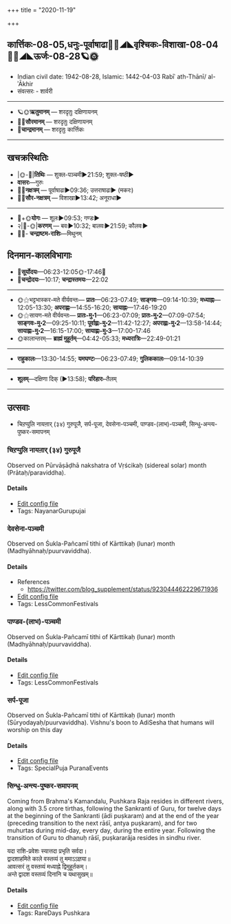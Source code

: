 +++
title = "2020-11-19"

+++
## कार्त्तिकः-08-05,धनुः-पूर्वाषाढा🌛🌌◢◣वृश्चिकः-विशाखा-08-04🌌🌞◢◣ऊर्जः-08-28🪐🌞
- Indian civil date: 1942-08-28, Islamic: 1442-04-03 Rabīʿ ath-Thānī/ al-ʾĀkhir
- संवत्सरः - शार्वरी
___________________
- 🪐🌞**ऋतुमानम्** — शरदृतुः दक्षिणायनम्
- 🌌🌞**सौरमानम्** — शरदृतुः दक्षिणायनम्
- 🌛**चान्द्रमानम्** — शरदृतुः कार्त्तिकः
___________________


## खचक्रस्थितिः
- |🌞-🌛|**तिथिः** — शुक्ल-पञ्चमी►21:59; शुक्ल-षष्ठी►  
- **वासरः**—गुरुः  
- 🌌🌛**नक्षत्रम्** — पूर्वाषाढा►09:36; उत्तराषाढा► (मकरः)  
- 🌌🌞**सौर-नक्षत्रम्** — विशाखा►13:42; अनूराधा►  
___________________
- 🌛+🌞**योगः** — शूलः►09:53; गण्डः►  
- २|🌛-🌞|**करणम्** — बवः►10:32; बालवः►21:59; कौलवः►  
- 🌌🌛- **चन्द्राष्टम-राशिः**—मिथुनम्  


## दिनमान-कालविभागाः
- 🌅**सूर्योदयः**—06:23-12:05🌞️-17:46🌇  
- 🌛**चन्द्रोदयः**—10:17; **चन्द्रास्तमयः**—22:02  
___________________
- 🌞⚝भट्टभास्कर-मते वीर्यवन्तः— **प्रातः**—06:23-07:49; **साङ्गवः**—09:14-10:39; **मध्याह्नः**—12:05-13:30; **अपराह्णः**—14:55-16:20; **सायाह्नः**—17:46-19:20  
- 🌞⚝सायण-मते वीर्यवन्तः— **प्रातः-मु॰1**—06:23-07:09; **प्रातः-मु॰2**—07:09-07:54; **साङ्गवः-मु॰2**—09:25-10:11; **पूर्वाह्णः-मु॰2**—11:42-12:27; **अपराह्णः-मु॰2**—13:58-14:44; **सायाह्णः-मु॰2**—16:15-17:00; **सायाह्णः-मु॰3**—17:00-17:46  
- 🌞कालान्तरम्— **ब्राह्मं मुहूर्तम्**—04:42-05:33; **मध्यरात्रिः**—22:49-01:21  
___________________
- **राहुकालः**—13:30-14:55; **यमघण्टः**—06:23-07:49; **गुलिककालः**—09:14-10:39  
___________________
- **शूलम्**—दक्षिणा दिक् (►13:58); **परिहारः**–तैलम्  
___________________

## उत्सवाः
- चिऱप्पुलि नायऩार् (३४) गुरुपूजै, सर्प-पूजा, देवसेना-पञ्चमी, पाण्डव-(लाभ)-पञ्चमी, सिन्धु-अन्त्य-पुष्कर-समापनम्
### चिऱप्पुलि नायऩार् (३४) गुरुपूजै

Observed on Pūrvāṣāḍhā nakshatra of Vṛścikaḥ (sidereal solar) month (Prātaḥ/paraviddha). 

#### Details
- [Edit config file](https://github.com/jyotisham/adyatithi/tree/master/mahApuruSha/nAyanAr/sidereal_solar_month/nakshatra/08/20/cir2appuli%20nAyan2Ar%20%2834%29%20gurupUjai.toml)
- Tags: NayanarGurupujai


### देवसेना-पञ्चमी

Observed on Śukla-Pañcamī tithi of Kārttikaḥ (lunar) month (Madhyāhnaḥ/puurvaviddha). 

#### Details
- References
  - https://twitter.com/blog_supplement/status/923044462229671936
- [Edit config file](https://github.com/jyotisham/adyatithi/tree/master/general/lunar_month/tithi/08/05/dEvasEnA~paJcamI.toml)
- Tags: LessCommonFestivals


### पाण्डव-(लाभ)-पञ्चमी

Observed on Śukla-Pañcamī tithi of Kārttikaḥ (lunar) month (Madhyāhnaḥ/puurvaviddha). 

#### Details
- [Edit config file](https://github.com/jyotisham/adyatithi/tree/master/general/lunar_month/tithi/08/05/pANDava~%28lAbha%29-paJcamI.toml)
- Tags: LessCommonFestivals


### सर्प-पूजा

Observed on Śukla-Pañcamī tithi of Kārttikaḥ (lunar) month (Sūryodayaḥ/puurvaviddha). Vishnu's boon to AdiSesha that humans will worship on this day

#### Details
- [Edit config file](https://github.com/jyotisham/adyatithi/tree/master/devatA/misc-fauna/lunar_month/tithi/08/05/sarpa-pUjA~2.toml)
- Tags: SpecialPuja PuranaEvents


### सिन्धु-अन्त्य-पुष्कर-समापनम्

Coming from Brahma's Kamandalu, Pushkara Raja resides in different rivers, along with 3.5 crore tirthas, following the Sankranti of Guru, for twelve days at the beginning of the Sankranti (ādi puṣkaram) and at the end of the year (preceding transition to the next rāśī, antya puṣkaram), and for two muhurtas during mid-day, every day, during the entire year.
 Following the transition of Guru to dhanuḥ rāśī, puṣkararāja resides in sindhu river.

यदा राशि-प्रवेशः स्यात्तदा प्रभृति सर्वदा।  
द्वादशाहमिते काले वस्तव्यं तु ममाऽऽज्ञया॥  
आवत्सरं तु वस्तव्यं मध्याह्ने द्विमुहूर्तकम्।  
अन्ते द्वादश वस्तव्यं दिनानि च यथासुखम्॥  




#### Details
- [Edit config file](https://github.com/jyotisham/adyatithi/tree/master/time_focus/puShkara/description_only/sindhu-antya-puSkara-samApanam.toml)
- Tags: RareDays Pushkara


